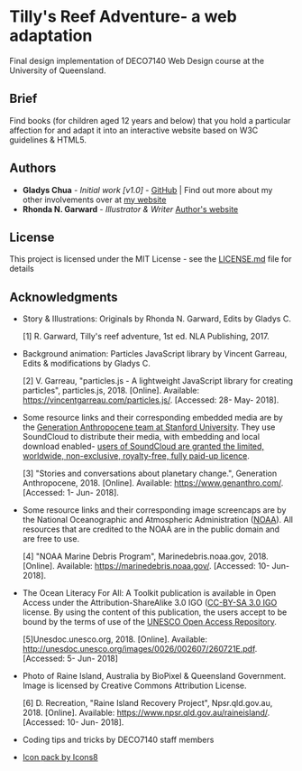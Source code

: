 # Tilly's Reef Adventure- a web adaptation

Final design implementation of DECO7140 Web Design course at the University of Queensland.

## Brief

Find books (for children aged 12 years and below) that you hold a particular affection for and adapt it into an interactive website based on W3C guidelines & HTML5.

## Authors

* **Gladys Chua** - *Initial work [v1.0]* - [GitHub](https://github.com/gladyschua) | Find out more about my other involvements over at [my website](https://seasteading.wordpress.com/)
* **Rhonda N. Garward** - *Illustrator & Writer* [Author's website](https://www.rhondasart.com.au/pages/about-us)

## License

This project is licensed under the MIT License - see the [LICENSE.md](LICENSE.md) file for details

## Acknowledgments

* Story & Illustrations: Originals by Rhonda N. Garward, Edits by Gladys C. <br>
  
  [1] R. Garward, Tilly's reef adventure, 1st ed. NLA Publishing, 2017.</li>
* Background animation: Particles JavaScript library by Vincent Garreau, Edits & modifications by Gladys C. <br>
  
  [2] V. Garreau, "particles.js - A lightweight JavaScript library for creating particles", particles.js, 2018. [Online]. Available: https://vincentgarreau.com/particles.js/. [Accessed: 28- May- 2018].
* Some resource links and their corresponding embedded media are by the <a href="https://www.genanthro.com/">Generation Anthropocene team at Stanford University</a>. They use SoundCloud to distribute their media, with embedding and local download enabled- <a href="https://soundcloud.com/terms-of-use#grant-of-license">users of SoundCloud are granted the limited, worldwide, non-exclusive, royalty-free, fully paid-up licence</a>.<br>
  
  [3] "Stories and conversations about planetary change.", Generation Anthropocene, 2018. [Online]. Available: https://www.genanthro.com/. [Accessed: 1- Jun- 2018].
* Some resource links and their corresponding image screencaps are by the National Oceanographic and Atmospheric Administration (<a href="https://marinedebris.noaa.gov/multimedia">NOAA</a>). All resources that are credited to the NOAA are in the public domain and are free to use.<br>
  
  [4] "NOAA Marine Debris Program", Marinedebris.noaa.gov, 2018. [Online]. Available: https://marinedebris.noaa.gov/. [Accessed: 10- Jun- 2018].
* The <a hre="http://unesdoc.unesco.org/images/0026/002607/260721E.pdf">Ocean Literacy For All: A Toolkit</a> publication is available in Open Access under the Attribution-ShareAlike 3.0 IGO (<a href="http://creativecommons.org/licenses/by-sa/3.0/igo/">CC-BY-SA 3.0 IGO</a> license. By using the content of this publication, the users accept to be bound by the terms of use of the <a href="http://www.unesco.org/open-access/terms-use-ccbysa-en">UNESCO Open Access Repository</a>.<br>
  
  [5]Unesdoc.unesco.org, 2018. [Online]. Available: http://unesdoc.unesco.org/images/0026/002607/260721E.pdf. [Accessed: 5- Jun- 2018]
* Photo of Raine Island, Australia by BioPixel & Queensland Government. Image is licensed by Creative Commons Attribution License.
  
  [6] D. Recreation, "Raine Island Recovery Project", Npsr.qld.gov.au, 2018. [Online]. Available: https://www.npsr.qld.gov.au/raineisland/. [Accessed: 10- Jun- 2018].
* Coding tips and tricks by DECO7140 staff members
* <a href="https://icons8.com">Icon pack by Icons8</a>
